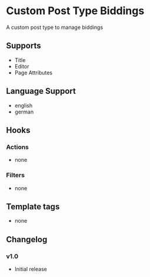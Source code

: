 # Custom Post Type Biddings

A custom post type to manage biddings

## Supports

* Title
* Editor
* Page Attributes

## Language Support

* english
* german

## Hooks

### Actions

* none

### Filters

* none

## Template tags

* none

## Changelog

### v1.0

* Initial release
